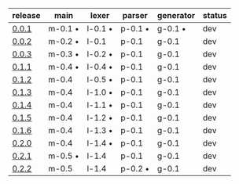 |                                          release                                          |  main   |  lexer  | parser  |generator| status |
|-------------------------------------------------------------------------------------------|---------|---------|---------|---------|--------|
| [0.0.1](https://github.com/elydre/ks2cpp/commit/29150155dae622eabc1905ca7e70955cb1fab5d2) | m-0.1 • | l-0.1 • | p-0.1 • | g-0.1 • |  dev   |
| [0.0.2](https://github.com/elydre/ks2cpp/commit/6eb424d90ffb98087bf92bc95ce212477861d6be) | m-0.2 • | l-0.1   | p-0.1   | g-0.1   |  dev   |
| [0.0.3](https://github.com/elydre/ks2cpp/commit/88a7c41b2642e43408c74e5c6a175297caca515d) | m-0.3 • | l-0.2 • | p-0.1   | g-0.1   |  dev   |
| [0.1.1](https://github.com/elydre/ks2cpp/commit/6c52c34f193680107c30132608ef59f98b03ded4) | m-0.4 • | l-0.4 • | p-0.1   | g-0.1   |  dev   |
| [0.1.2](https://github.com/elydre/ks2cpp/commit/391c536f9402cddbe279bab03a8722c2c47514f7) | m-0.4   | l-0.5 • | p-0.1   | g-0.1   |  dev   |
| [0.1.3](https://github.com/elydre/ks2cpp/commit/98e257dda8cfc1efc7668bbced2c496a07a94afc) | m-0.4   | l-1.0 • | p-0.1   | g-0.1   |  dev   |
| [0.1.4](https://github.com/elydre/ks2cpp/commit/ad495d99de174257556e4837b76223f124f887ec) | m-0.4   | l-1.1 • | p-0.1   | g-0.1   |  dev   |
| [0.1.5](https://github.com/elydre/ks2cpp/commit/673be72fc659f9f142271059b9fe1bbcdbeee5b2) | m-0.4   | l-1.2 • | p-0.1   | g-0.1   |  dev   |
| [0.1.6](https://github.com/elydre/ks2cpp/commit/b212d51865da75aa6a1dcab478b6e4dd723c5dbc) | m-0.4   | l-1.3 • | p-0.1   | g-0.1   |  dev   |
| [0.2.0](https://github.com/elydre/ks2cpp/commit/259f1860c91a2639778f836d22c63f2a53d24dc6) | m-0.4   | l-1.4 • | p-0.1   | g-0.1   |  dev   |
| [0.2.1](https://github.com/elydre/ks2cpp/commit/6c51e37645505e3e7028534e80e0c7423e37835c) | m-0.5 • | l-1.4   | p-0.1   | g-0.1   |  dev   |
| [0.2.2](https://github.com/elydre/ks2cpp/commit/0ad6e4fa8b829c8fce0cd779cc68c00d553144f5) | m-0.5   | l-1.4   | p-0.2 • | g-0.1   |  dev   |